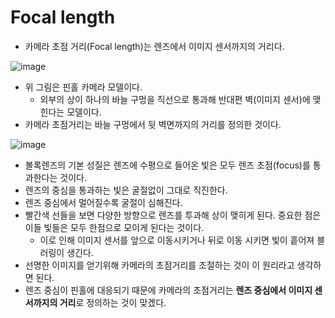 # Focal length
- 카메라 초점 거리(Focal length)는 렌즈에서 이미지 센서까지의 거리다.

![image](https://user-images.githubusercontent.com/69780812/146492390-848435ca-3496-4938-93e4-a49fc531c9cf.png)
- 위 그림은 핀홀 카메라 모델이다.
  - 외부의 상이 하나의 바늘 구멍을 직선으로 통과해 반대편 벽(이미지 센서)에 맺힌다는 모델이다.
- 카메라 초점거리는 바늘 구멍에서 뒷 벽면까지의 거리를 정의한 것이다.

![image](https://user-images.githubusercontent.com/69780812/146492487-c9506189-d590-48cb-827f-51ab01659855.png)
- 볼록렌즈의 기본 성질은 렌즈에 수평으로 들어온 빛은 모두 렌즈 초점(focus)를 통과한다는 것이다.
- 렌즈의 중심을 통과하는 빛은 굴절없이 그대로 직진한다.
- 렌즈 중심에서 멀어질수록 굴절이 심해진다.
- 빨간색 선들을 보면 다양한 방향으로 렌즈를 투과해 상이 맺히게 된다. 중요한 점은 이들 빛들은 모두 한점으로 모이게 된다는 것이다.
  - 이로 인해 이미지 센서를 앞으로 이동시키거나 뒤로 이동 시키면 빛이 흩어져 블러링이 생긴다.
- 선명한 이미지를 얻기위해 카메라의 초점거리를 조절하는 것이 이 원리라고 생각하면 된다.
- 렌즈 중심이 핀홀에 대응되기 때문에 카메라의 초점거리는 **렌즈 중심에서 이미지 센서까지의 거리**로 정의하는 것이 맞겠다.
